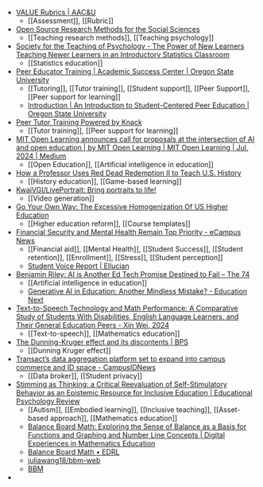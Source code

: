 - [VALUE Rubrics | AAC&U](https://www.aacu.org/initiatives/value-initiative/value-rubrics)
	- [[Assessment]], [[Rubric]]
- [Open Source Research Methods for the Social Sciences](https://canvas.pitt.edu/courses/124970)
	- [[Teaching research methods]], [[Teaching psychology]]
- [Society for the Teaching of Psychology - The Power of New Learners Teaching Newer Learners in an Introductory Statistics Classroom](https://teachpsych.org/E-xcellence-in-Teaching-Blog/13382808)
	- [[Statistics education]]
- [Peer Educator Training | Academic Success Center | Oregon State University](https://success.oregonstate.edu/peer_ed_training)
	- [[Tutoring]], [[Tutor training]], [[Student support]], [[Peer Support]], [[Peer support for learning]]
	- [Introduction | An Introduction to Student-Centered Peer Education | Oregon State University](https://oer.oregonstate.education/peer/#/0/0)
- [Peer Tutor Training Powered by Knack](https://www.peertutortraining.com/)
	- [[Tutor training]], [[Peer support for learning]]
- [MIT Open Learning announces call for proposals at the intersection of AI and open education | by MIT Open Learning | MIT Open Learning | Jul, 2024 | Medium](https://medium.com/open-learning/mit-open-learning-announces-call-for-proposals-at-the-intersection-of-ai-and-open-education-6389717cd370)
	- [[Open Education]], [[Artificial intelligence in education]]
- [How a Professor Uses Red Dead Redemption II to Teach U.S. History](https://www.chronicle.com/article/how-this-professor-made-history-class-cool-again?trk=feed_main-feed-card_feed-article-content)
	- [[History education]], [[Game-based learning]]
- [KwaiVGI/LivePortrait: Bring portraits to life!](https://github.com/KwaiVGI/LivePortrait?tab=readme-ov-file#4-gradio-interface-)
	- [[Video generation]]
- [Go Your Own Way: The Excessive Homogenization Of US Higher Education](https://www.forbes.com/sites/davidrosowsky/2024/07/22/go-your-own-way-the-excessive-homogenization-of-us-higher-education/)
	- [[Higher education reform]], [[Course templates]]
- [Financial Security and Mental Health Remain Top Priority - eCampus News](https://www.ecampusnews.com/innovation-insights/2024/07/19/financial-security-and-mental-health-remain-top-priority/?hss_channel=tw-27081981)
	- [[Financial aid]], [[Mental Health]], [[Student Success]], [[Student retention]], [[Enrollment]], [[Stress]], [[Student perception]]
	- [Student Voice Report | Ellucian](https://lp.ellucian.com/whitepaper-student-voice-report.html)
- [Benjamin Riley: AI is Another Ed Tech Promise Destined to Fail – The 74](https://www.the74million.org/article/benjamin-riley-ai-is-an-another-ed-tech-promise-destined-to-fail/)
	- [[Artificial intelligence in education]]
	- [Generative AI in Education: Another Mindless Mistake? - Education Next](https://www.educationnext.org/generative-ai-in-education-another-mindless-mistake/)
- [Text-to-Speech Technology and Math Performance: A Comparative Study of Students With Disabilities, English Language Learners, and Their General Education Peers - Xin Wei, 2024](https://journals.sagepub.com/doi/abs/10.3102/0013189X241232995)
	- [[Text-to-speech]], [[Mathematics education]]
- [The Dunning-Kruger effect and its discontents | BPS](https://www.bps.org.uk/psychologist/dunning-kruger-effect-and-its-discontents)
	- [[Dunning Kruger effect]]
- [Transact’s data aggregation platform set to expand into campus commerce and ID space - CampusIDNews](https://www.campusidnews.com/transacts-data-aggregation-platform-set-to-expand-into-campus-commerce-and-id-space/)
	- [[Data broker]], [[Student privacy]]
- [Stimming as Thinking: a Critical Reevaluation of Self-Stimulatory Behavior as an Epistemic Resource for Inclusive Education | Educational Psychology Review](https://link.springer.com/article/10.1007/s10648-024-09904-y)
	- [[Autism]], [[Embodied learning]], [[Inclusive teaching]], [[Asset-based approach]], [[Mathematics education]]
	- [Balance Board Math: Exploring the Sense of Balance as a Basis for Functions and Graphing and Number Line Concepts | Digital Experiences in Mathematics Education](https://link.springer.com/article/10.1007/s40751-024-00140-1)
	- [Balance Board Math • EDRL](https://edrl.berkeley.edu/projects/balance-board-math/)
	- [juliawang18/bbm-web](https://github.com/juliawang18/bbm-web)
	- [BBM](https://juliawang18.github.io/bbm-web/index.html)
-